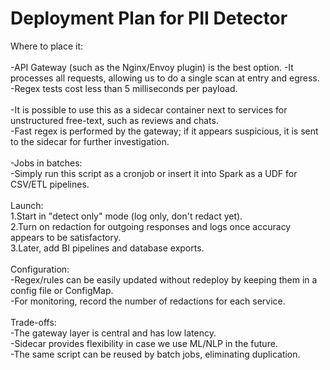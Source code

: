 # Deployment Plan for PII Detector

Where to place it:  
<br>
-API Gateway (such as the Nginx/Envoy plugin) is the best option.
  -It processes all requests, allowing us to do a single scan at entry and egress. 
  -Regex tests cost less than 5 milliseconds per payload.  
<br>
-It is possible to use this as a sidecar container next to services for unstructured free-text, such as reviews and chats.  
  -Fast regex is performed by the gateway; if it appears suspicious, it is sent to the sidecar for further investigation.  
<br>
-Jobs in batches:  
  -Simply run this script as a cronjob or insert it into Spark as a UDF for CSV/ETL pipelines.  
<br>
Launch:  
1.Start in "detect only" mode (log only, don't redact yet).  
2.Turn on redaction for outgoing responses and logs once accuracy appears to be satisfactory.  
3.Later, add BI pipelines and database exports.  
<br>
Configuration:  
-Regex/rules can be easily updated without redeploy by keeping them in a config file or ConfigMap.  
-For monitoring, record the number of redactions for each service.  
<br>
Trade-offs:  
-The gateway layer is central and has low latency.  
-Sidecar provides flexibility in case we use ML/NLP in the future.  
-The same script can be reused by batch jobs, eliminating duplication.  
